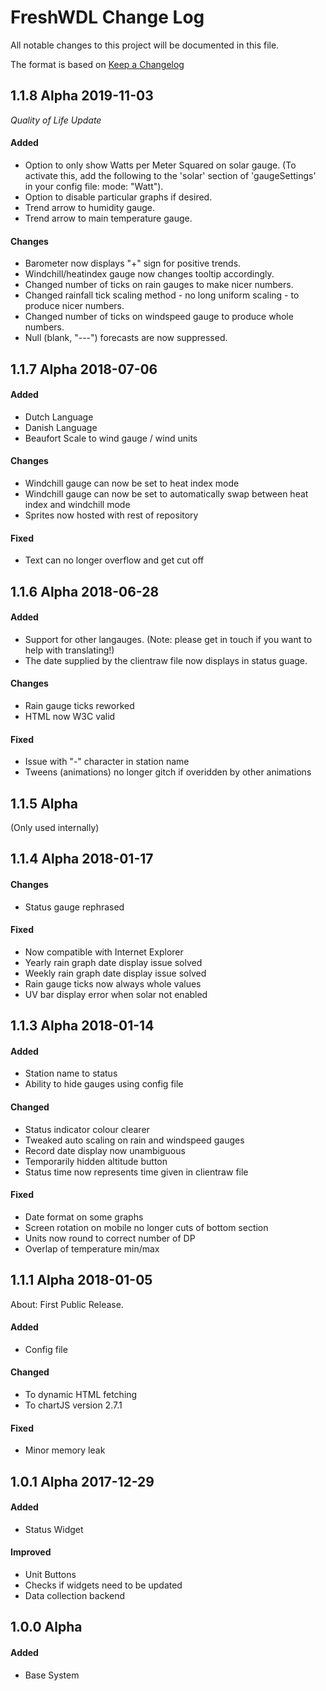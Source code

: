 # FreshWDL Change Log

All notable changes to this project will be documented in this file.

The format is based on [Keep a Changelog](http://keepachangelog.com/)

## 1.1.8 Alpha 2019-11-03
_Quality of Life Update_

#### Added
- Option to only show Watts per Meter Squared on solar gauge. (To activate this, add the following to the 'solar' section of 'gaugeSettings' in your config file: mode: "Watt").
- Option to disable particular graphs if desired.
- Trend arrow to humidity gauge.
- Trend arrow to main temperature gauge.

#### Changes
- Barometer now displays "+" sign for positive trends.
- Windchill/heatindex gauge now changes tooltip accordingly.
- Changed number of ticks on rain gauges to make nicer numbers.
- Changed rainfall tick scaling method - no long uniform scaling - to produce nicer numbers.
- Changed number of ticks on windspeed gauge to produce whole numbers.
- Null (blank, "---") forecasts are now suppressed.

## 1.1.7 Alpha 2018-07-06

#### Added
- Dutch Language
- Danish Language
- Beaufort Scale to wind gauge / wind units

#### Changes
- Windchill gauge can now be set to heat index mode
- Windchill gauge can now be set to automatically swap between heat index and windchill mode
- Sprites now hosted with rest of repository

#### Fixed
- Text can no longer overflow and get cut off

## 1.1.6 Alpha 2018-06-28

#### Added
- Support for other langauges. (Note: please get in touch if you want to help with translating!)
- The date supplied by the clientraw file now displays in status guage.

#### Changes
- Rain gauge ticks reworked
- HTML now W3C valid

#### Fixed
- Issue with "-" character in station name
- Tweens (animations) no longer gitch if overidden by other animations

## 1.1.5 Alpha
(Only used internally)

## 1.1.4 Alpha 2018-01-17

#### Changes
- Status gauge rephrased

#### Fixed
- Now compatible with Internet Explorer
- Yearly rain graph date display issue solved
- Weekly rain graph date display issue solved
- Rain gauge ticks now always whole values
- UV bar display error when solar not enabled

## 1.1.3 Alpha 2018-01-14

#### Added
- Station name to status
- Ability to hide gauges using config file

#### Changed
- Status indicator colour clearer
- Tweaked auto scaling on rain and windspeed gauges
- Record date display now unambiguous
- Temporarily hidden altitude button
- Status time now represents time given in clientraw file

#### Fixed
- Date format on some graphs
- Screen rotation on mobile no longer cuts of bottom section
- Units now round to correct number of DP
- Overlap of temperature min/max

## 1.1.1 Alpha 2018-01-05
About: First Public Release.

#### Added
- Config file

#### Changed
- To dynamic HTML fetching
- To chartJS version 2.7.1

#### Fixed
- Minor memory leak

## 1.0.1 Alpha 2017-12-29

#### Added
- Status Widget

#### Improved
- Unit Buttons
- Checks if widgets need to be updated
- Data collection backend

## 1.0.0 Alpha

#### Added
- Base System

